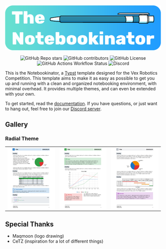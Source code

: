 <div align="center">

![alt text](./logo.png)

</div>

<div align="center">

![GitHub Repo stars](https://img.shields.io/github/stars/battlech1cken/notebookinator?style=for-the-badge)
![GitHub contributors](https://img.shields.io/github/contributors/battlech1cken/notebookinator?style=for-the-badge)
![GitHub License](https://img.shields.io/github/license/battlech1cken/notebookinator?style=for-the-badge)
![GitHub Actions Workflow Status](https://img.shields.io/github/actions/workflow/status/battlech1cken/notebookinator/ci.yml?style=for-the-badge&label=CI)
![Discord](https://img.shields.io/discord/1183511612322222183?style=for-the-badge&logo=discord&label=Discord)

</div>

This is the Notebookinator, a [Typst](https://github.com/typst/typst) template designed for the Vex Robotics Competition. This template aims to make it as easy as possible to get you up and running with a clean and organized notebooking environment, with minimal overhead. It provides multiple themes, and can even be extended with your own.

To get started, read the [documentation](./docs.pdf). If you have questions, or just want to hang out, feel free to join our [Discord server](https://discord.gg/sUpcVPtBDg).

## Gallery

### Radial Theme

<table>
    <tr>
    <td>
    <a href="./gallery/radial4.png.typ">
      <img src="./gallery/radial4.png" width="350px">
    </a>
  </td>
  <td>
    <a href="./gallery/radial5.png.typ">
      <img src="./gallery/radial5.png" width="350px">
    </a>
  </td>

  <td>
    <a href="./gallery/radial6.png.typ">
      <img src="./gallery/radial6.png" width="350px">
    </a>
  </td>
</tr>
</table>

## Special Thanks

- Maqmoon (logo drawing)
- CeTZ (inspiration for a lot of different things)